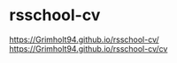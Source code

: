# rsschool-cv
https://Grimholt94.github.io/rsschool-cv/
https://Grimholt94.github.io/rsschool-cv/cv
